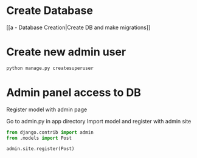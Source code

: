 # Create Database

[[a - Database Creation|Create DB and make migrations]]

# Create new admin user


```python
python manage.py createsuperuser 
```

# Admin panel access to DB

Register model with admin page

Go to admin.py in app directory
Import model and register with admin site

```python
from django.contrib import admin
from .models import Post

admin.site.register(Post)
```
